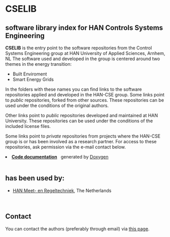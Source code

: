 # CSELIB
## software library index for HAN Controls Systems Engineering 

<b>CSELIB</b> is the entry point to the software repositories from the Control Systems Engineering group at HAN University of Applied Sciences, Arnhem, NL
The software used and developed in the group is centered around two themes in the energy transition:

* Built Enviroment
* Smart Energy Grids

In the folders with these names you can find links to the software repositories applied and developed in the HAN-CSE group. Some links point to <i>public</i> repositories, forked from other sources. These repositories can be used under the conditions of the original authors.

Other links point to <i>public</i> repositories developed and maintained at HAN University. These repositories can be used under the conditions of the included license files.

Some links point to <i>private</i> repositories from projects where the HAN-CSE group is or has been involved as a research partner. For access to these repositories, ask permission via the e-mail contact below.

  <li>
<a href="http://soltrack.sourceforge.net/doxygen/"><b>Code documentation</b></a> &nbsp; generated by <a href="http://www.doxygen.org/">Doxygen</a>
  </li>
</ul>

<br>
<h2> has been used by:</h2>
<ul>
  <li><a href="https://www.han.nl/onderzoek/kennismaken/technologie-en-samenleving/lectoraat/meet-en-regeltechniek/">HAN Meet- en Regeltechniek</a>, The Netherlands</li>
</ul>


<br>
<h2>Contact</h2>
You can contact the authors (preferably through email) via <a href="https://www.han.nl/onderzoek/kennismaken/technologie-en-samenleving/lectoraat/meet-en-regeltechniek/contact/">this page</a>.

<br>

